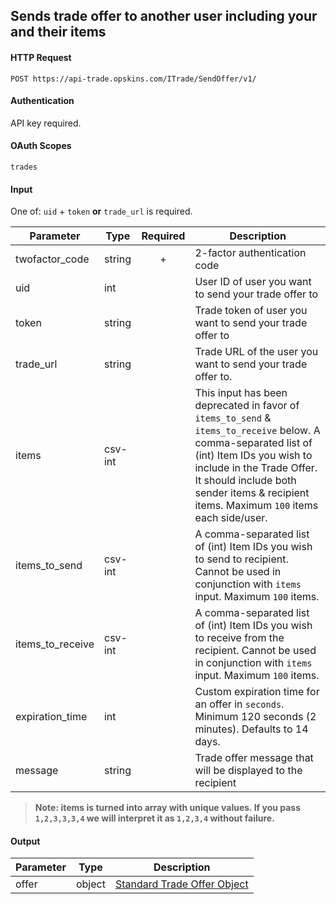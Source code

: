 ## Sends trade offer to another user including your and their items

#### HTTP Request

`POST https://api-trade.opskins.com/ITrade/SendOffer/v1/`

#### Authentication

API key required.

#### OAuth Scopes
`trades`

#### Input

One of: `uid` + `token` **or** `trade_url` is required.

Parameter | Type | Required   | Description
--------- | -----| :--------: | -----------
twofactor_code | string | + | 2-factor authentication code
uid | int | | User ID of user you want to send your trade offer to
token | string | | Trade token of user you want to send your trade offer to
trade_url | string | | Trade URL of the user you want to send your trade offer to.
items | csv-int |  | This input has been deprecated in favor of `items_to_send` & `items_to_receive` below. A comma-separated list of (int) Item IDs you wish to include in the Trade Offer. It should include both sender items & recipient items. Maximum `100` items each side/user.
items_to_send | csv-int | | A comma-separated list of (int) Item IDs you wish to send to recipient. Cannot be used in conjunction with `items` input. Maximum `100` items.
items_to_receive | csv-int | | A comma-separated list of (int) Item IDs you wish to receive from the recipient. Cannot be used in conjunction with `items` input. Maximum `100` items.
expiration_time | int | | Custom expiration time for an offer in `seconds`. Minimum 120 seconds (2 minutes). Defaults to 14 days.
message | string | | Trade offer message that will be displayed to the recipient

> **Note: items is turned into array with unique values.  If you pass `1,2,3,3,3,4` we will interpret it as `1,2,3,4` without failure.**
    
#### Output

Parameter | Type | Description
--------- | -----| -------- 
offer     | object    | [Standard Trade Offer Object](/ITrade.md#standard-trade-offer-object)
